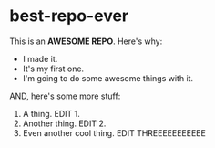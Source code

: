 # best-repo-ever

This is an **AWESOME REPO**. Here's why:
* I made it.
* It's my first one.
* I'm going to do some awesome things with it.

AND, here's some more stuff:
1. A thing. EDIT 1.
2. Another thing. EDIT 2.
3. Even another cool thing. EDIT THREEEEEEEEEEE